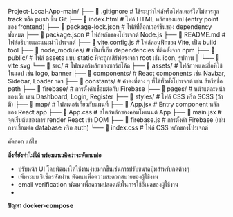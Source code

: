 Project-Local-App-main/ ├── 📄 .gitignore # ใช้ระบุว่าไฟล์หรือโฟลเดอร์ใดไม่ควรถูก track หรือ push ขึ้น Git ├── 📄 index.html # ไฟล์ HTML หลักของแอป (entry point ของ frontend) ├── 📄 package-lock.json # ไฟล์ที่ล็อกเวอร์ชันของ dependency ทั้งหมด ├── 📄 package.json # ไฟล์หลักของโปรเจกต์ Node.js ├── 📄 README.md # ไฟล์อธิบายและแนะนำโปรเจกต์ ├── 📄 vite.config.js # ไฟล์คอนฟิกของ Vite, เป็น build tool ├── 📁 node_modules/ # เป็นที่เก็บ dependencies ที่ติดตั้งจาก npm ├── 📁 public/ # ไฟล์ assets แบบ static ที่จะถูกเสิร์ฟตรงจาก root เช่น icon, รูปภาพ │ └── 📄 vite.svg └── 📁 src/ # โฟลเดอร์หลักของซอร์สโค้ด ├── 📁 assets/ # ไฟล์ภาพและสื่อที่ใช้ในแอป เช่น logo, banner ├── 📁 components/ # React components เช่น Navbar, Sidebar, Loader ฯลฯ ├── 📁 constants/ # ค่าคงที่ต่าง ๆ ที่ใช้ทั่วทั้งโปรเจกต์ เช่น สีหรือชื่อ path ├── 📁 firebase/ # การตั้งค่าเชื่อมต่อกับ Firebase ├── 📁 pages/ # หน้าแต่ละหน้าของเว็บ เช่น Dashboard, Login, Register ├── 📁 styles/ # ไฟล์ CSS หรือ SCSS (ถ้ามี) ├── 📁 map/ # โฟลเดอร์เกี่ยวกับแผนที่ ├── 📄 App.jsx # Entry component หลักของ React app ├── 📄 App.css # สไตล์หลักของคอมโพเนนต์ App ├── 📄 main.jsx # จุดเริ่มต้นของการ render React เข้า DOM ├── 📄 firebase.js # การตั้งค่า Firebase (เช่น การเชื่อมต่อ database หรือ auth) └── 📄 index.css # ไฟล์ CSS หลักของโปรเจกต์

คัดลอก
แก้ไข


**สิ่งที่ยังทำไม่ได้ พร้อมแนวคิดว่าจะพัฒนาต่อ**
- ปรับหน้า UI                โดยพัฒนาให้ใช้งานง่ายมากขึ้นเช่นการปรับขนาดปุ่มสำหรับกดต่างๆ
- เพิ่มระบบ รีเซ็ตรหัสผ่าน        พัฒนาเพื่อความสะดวกสบายของผู้ใช้งาน
- email verification        พัฒนาเพื่อความปลอดภัยในการใช้อีเมลของผู้ใช้งาน
-



**ปัญหา docker-compose**



  
